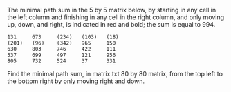 The minimal path sum in the 5 by 5 matrix below, by starting in any cell in the
left column and finishing in any cell in the right column, and only moving up,
down, and right, is indicated in red and bold; the sum is equal to 994.

	131		673		(234)	(103)	(18)
	(201)	(96)	(342)	965		150
	630		803		746		422		111
	537		699		497		121		956
	805		732		524		37		331

Find the minimal path sum, in matrix.txt 80 by 80 matrix,
from the top left to the bottom right by only moving right and down.
